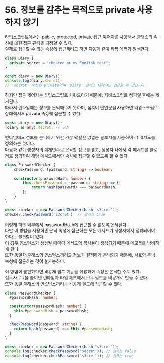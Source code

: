 # 56. 정보를 감추는 목적으로 private 사용하지 않기

타입스크립트에서는 public, protected, private 접근 제어자를 사용해서 클래스의 속성에 대한 접근 규칙을 지정할 수 있다.  
실제로 접근할 수 없는 속성에 접근하려고 하면 다음과 같이 타입 에러가 발생한다.

```ts
class Diary {
  private secret = "cheated on my English test";
}

const diary = new Diary();
console.log(diary.secret);
// 'secret' 속성은 private이며 'Diary' 클래스 내에서만 접근할 수 있습니다.
```

하지만 접근 제어자는 타입스크립트 키워드이기 때문에, 자바스크립트 컴파일 후에는 제거된다.  
따라서 런타임에는 정보를 은닉해주지 못하며, 심지어 단언문을 사용하면 타입스크립트 상태에서도 private 속성에 접근할 수 있다.

```ts
const diary = new Diary();
(diary as any).secret; // 정상
```

런타임에도 정보를 은닉하기 위한 가장 확실한 방법은 클로저를 사용하여 각 메서드를 정의하는 것이다.  
다음과 같이 생성자의 매개변수로 은닉할 정보를 받고, 생성자 내에서 각 메서드를 클로저로 정의하여 해당 메서드에서만 속성에 접근할 수 있도록 할 수 있다.

```ts
class PasswordChecker {
    checkPassword: (password: string) => boolean;

    constructor(passwordHash: number) {
        this.checkPassword = (password: string) => {
            return hash(password) === passwordHash;
        };
    }
}

const checker = new PasswordChecker(hash('s3cret’));
checker.checkPassword('s3cret'); // 결과는 true
```

이렇게 하면 외부에서 passwordHash에 접근할 수 없도록 은닉된다.  
다만 이 방법을 사용하면 은닉 속성에 접근하는 모든 메서드가 생성자에서 정의되어야 한다는 불편함이 있다.  
이 경우 인스턴스가 생성될 때마다 메서드의 복사본이 생성되기 때문에 메모리를 낭비하게 된다.  
또한 동일한 클래스의 인스턴스끼리도 정보가 철저하게 은닉되기 때문에, 서로의 은닉 속성에 접근하는 것이 불가능하다.

이 방법이 불편하다면 비공개 필드 기능을 이용하여 속성은 은닉할 수도 있다.  
접두사로 #을 붙이면 런타임과 타입 체크에서 모두 필드를 비공개로 만들 수 있다.  
또한 동일 클래스의 인스턴스끼리는 비공개 필드에 접근할 수 있다.

```ts
class PasswordChecker {
  #passwordHash: number;

  constructor(passwordHash: number) {
    this.#passwordHash = passwordHash;
  }

  checkPassword(password: string) {
    return hash(password) === this.#passwordHash;
  }
}

const checker = new PasswordChecker(hash("s3cret"));
console.log(checker.checkPassword("secret")); // 결과는 false
console.log(checker.checkPassword("s3cret")); // 결과는 true
```
